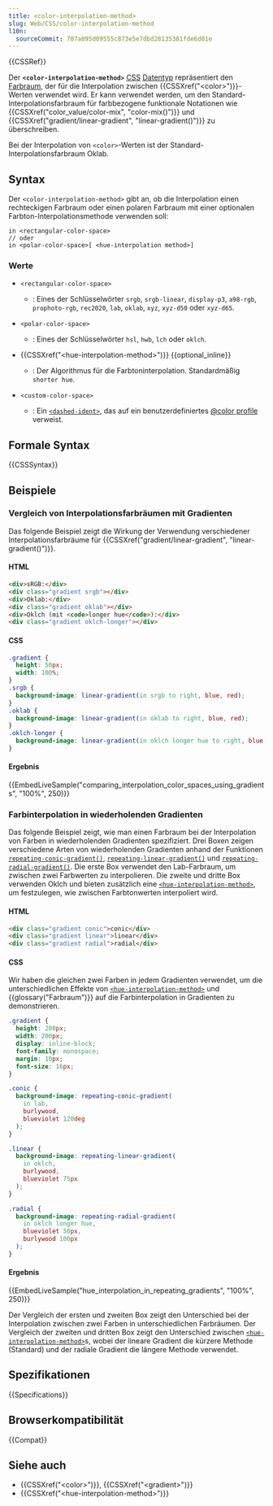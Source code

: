 ```yaml
---
title: <color-interpolation-method>
slug: Web/CSS/color-interpolation-method
l10n:
  sourceCommit: 707a895d09555c873e5e7dbd28135381fde6d01e
---
```


{{CSSRef}}

Der **`<color-interpolation-method>`** [CSS](/de/docs/Web/CSS) [Datentyp](/de/docs/Web/CSS/CSS_Types) repräsentiert den [Farbraum](/de/docs/Glossary/Color_space), der für die Interpolation zwischen {{CSSXref("&lt;color&gt;")}}-Werten verwendet wird. Er kann verwendet werden, um den Standard-Interpolationsfarbraum für farbbezogene funktionale Notationen wie {{CSSXref("color_value/color-mix", "color-mix()")}} und {{CSSXref("gradient/linear-gradient", "linear-gradient()")}} zu überschreiben.

Bei der Interpolation von `<color>`-Werten ist der Standard-Interpolationsfarbraum Oklab.

## Syntax

Der `<color-interpolation-method>` gibt an, ob die Interpolation einen rechteckigen Farbraum oder einen polaren Farbraum mit einer optionalen Farbton-Interpolationsmethode verwenden soll:

```plain
in <rectangular-color-space>
// oder
in <polar-color-space>[ <hue-interpolation method>]
```

### Werte

- `<rectangular-color-space>`

  - : Eines der Schlüsselwörter `srgb`, `srgb-linear`, `display-p3`, `a98-rgb`, `prophoto-rgb`, `rec2020`, `lab`, `oklab`, `xyz`, `xyz-d50` oder `xyz-d65`.

- `<polar-color-space>`

  - : Eines der Schlüsselwörter `hsl`, `hwb`, `lch` oder `oklch`.

- {{CSSXref("&lt;hue-interpolation-method&gt;")}} {{optional_inline}}

  - : Der Algorithmus für die Farbtoninterpolation. Standardmäßig `shorter hue`.

- `<custom-color-space>`
  - : Ein [`<dashed-ident>`](/de/docs/Web/CSS/dashed-ident#using_with_color-profile), das auf ein benutzerdefiniertes [@color profile](/de/docs/Web/CSS/@color-profile) verweist.

## Formale Syntax

{{CSSSyntax}}

## Beispiele

### Vergleich von Interpolationsfarbräumen mit Gradienten

Das folgende Beispiel zeigt die Wirkung der Verwendung verschiedener Interpolationsfarbräume für {{CSSXref("gradient/linear-gradient", "linear-gradient()")}}.

#### HTML

```html
<div>sRGB:</div>
<div class="gradient srgb"></div>
<div>Oklab:</div>
<div class="gradient oklab"></div>
<div>Oklch (mit <code>longer hue</code>):</div>
<div class="gradient oklch-longer"></div>
```

#### CSS

```css
.gradient {
  height: 50px;
  width: 100%;
}
.srgb {
  background-image: linear-gradient(in srgb to right, blue, red);
}
.oklab {
  background-image: linear-gradient(in oklab to right, blue, red);
}
.oklch-longer {
  background-image: linear-gradient(in oklch longer hue to right, blue, red);
}
```

#### Ergebnis

{{EmbedLiveSample("comparing_interpolation_color_spaces_using_gradients", "100%", 250)}}

### Farbinterpolation in wiederholenden Gradienten

Das folgende Beispiel zeigt, wie man einen Farbraum bei der Interpolation von Farben in wiederholenden Gradienten spezifiziert. Drei Boxen zeigen verschiedene Arten von wiederholenden Gradienten anhand der Funktionen [`repeating-conic-gradient()`](/de/docs/Web/CSS/gradient/repeating-conic-gradient), [`repeating-linear-gradient()`](/de/docs/Web/CSS/gradient/repeating-linear-gradient) und [`repeating-radial-gradient()`](/de/docs/Web/CSS/gradient/repeating-radial-gradient). Die erste Box verwendet den Lab-Farbraum, um zwischen zwei Farbwerten zu interpolieren. Die zweite und dritte Box verwenden Oklch und bieten zusätzlich eine [`<hue-interpolation-method>`](/de/docs/Web/CSS/hue-interpolation-method), um festzulegen, wie zwischen Farbtonwerten interpoliert wird.

#### HTML

```html
<div class="gradient conic">conic</div>
<div class="gradient linear">linear</div>
<div class="gradient radial">radial</div>
```

#### CSS

Wir haben die gleichen zwei Farben in jedem Gradienten verwendet, um die unterschiedlichen Effekte von [`<hue-interpolation-method>`](/de/docs/Web/CSS/hue-interpolation-method) und {{glossary("Farbraum")}} auf die Farbinterpolation in Gradienten zu demonstrieren.

```css hidden
.gradient {
  height: 200px;
  width: 200px;
  display: inline-block;
  font-family: monospace;
  margin: 10px;
  font-size: 16px;
}
```

```css
.conic {
  background-image: repeating-conic-gradient(
    in lab,
    burlywood,
    blueviolet 120deg
  );
}

.linear {
  background-image: repeating-linear-gradient(
    in oklch,
    burlywood,
    blueviolet 75px
  );
}

.radial {
  background-image: repeating-radial-gradient(
    in oklch longer hue,
    blueviolet 50px,
    burlywood 100px
  );
}
```

#### Ergebnis

{{EmbedLiveSample("hue_interpolation_in_repeating_gradients", "100%", 250)}}

Der Vergleich der ersten und zweiten Box zeigt den Unterschied bei der Interpolation zwischen zwei Farben in unterschiedlichen Farbräumen. Der Vergleich der zweiten und dritten Box zeigt den Unterschied zwischen [`<hue-interpolation-method>`](/de/docs/Web/CSS/hue-interpolation-method)s, wobei der lineare Gradient die kürzere Methode (Standard) und der radiale Gradient die längere Methode verwendet.

## Spezifikationen

{{Specifications}}

## Browserkompatibilität

{{Compat}}

## Siehe auch

- {{CSSXref("&lt;color&gt;")}}, {{CSSXref("&lt;gradient&gt;")}}
- {{CSSXref("&lt;hue-interpolation-method&gt;")}}
